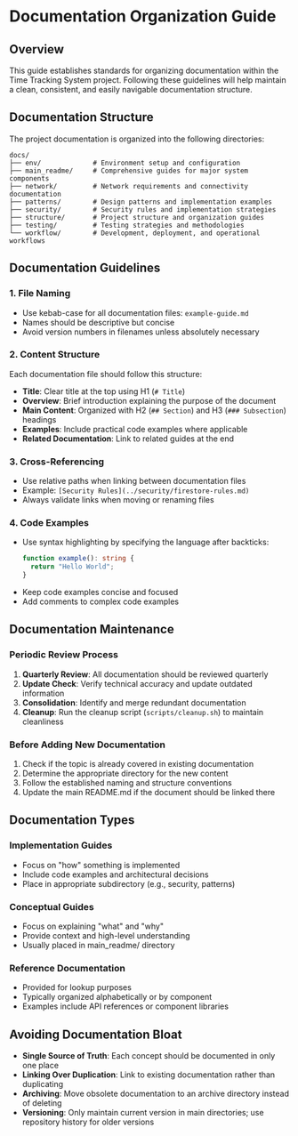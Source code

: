 # Documentation Organization Guide

## Overview

This guide establishes standards for organizing documentation within the Time Tracking System project. Following these guidelines will help maintain a clean, consistent, and easily navigable documentation structure.

## Documentation Structure

The project documentation is organized into the following directories:

```
docs/
├── env/             # Environment setup and configuration
├── main_readme/     # Comprehensive guides for major system components
├── network/         # Network requirements and connectivity documentation
├── patterns/        # Design patterns and implementation examples
├── security/        # Security rules and implementation strategies
├── structure/       # Project structure and organization guides
├── testing/         # Testing strategies and methodologies
└── workflow/        # Development, deployment, and operational workflows
```

## Documentation Guidelines

### 1. File Naming

- Use kebab-case for all documentation files: `example-guide.md`
- Names should be descriptive but concise
- Avoid version numbers in filenames unless absolutely necessary

### 2. Content Structure

Each documentation file should follow this structure:

- **Title**: Clear title at the top using H1 (`# Title`)
- **Overview**: Brief introduction explaining the purpose of the document
- **Main Content**: Organized with H2 (`## Section`) and H3 (`### Subsection`) headings
- **Examples**: Include practical code examples where applicable
- **Related Documentation**: Link to related guides at the end

### 3. Cross-Referencing

- Use relative paths when linking between documentation files
- Example: `[Security Rules](../security/firestore-rules.md)`
- Always validate links when moving or renaming files

### 4. Code Examples

- Use syntax highlighting by specifying the language after backticks:
  ```typescript
  function example(): string {
    return "Hello World";
  }
  ```
- Keep code examples concise and focused
- Add comments to complex code examples

## Documentation Maintenance

### Periodic Review Process

1. **Quarterly Review**: All documentation should be reviewed quarterly
2. **Update Check**: Verify technical accuracy and update outdated information
3. **Consolidation**: Identify and merge redundant documentation
4. **Cleanup**: Run the cleanup script (`scripts/cleanup.sh`) to maintain cleanliness

### Before Adding New Documentation

1. Check if the topic is already covered in existing documentation
2. Determine the appropriate directory for the new content
3. Follow the established naming and structure conventions
4. Update the main README.md if the document should be linked there

## Documentation Types

### Implementation Guides

- Focus on "how" something is implemented
- Include code examples and architectural decisions
- Place in appropriate subdirectory (e.g., security, patterns)

### Conceptual Guides

- Focus on explaining "what" and "why"
- Provide context and high-level understanding
- Usually placed in main_readme/ directory

### Reference Documentation

- Provided for lookup purposes
- Typically organized alphabetically or by component
- Examples include API references or component libraries

## Avoiding Documentation Bloat

- **Single Source of Truth**: Each concept should be documented in only one place
- **Linking Over Duplication**: Link to existing documentation rather than duplicating
- **Archiving**: Move obsolete documentation to an archive directory instead of deleting
- **Versioning**: Only maintain current version in main directories; use repository history for older versions 